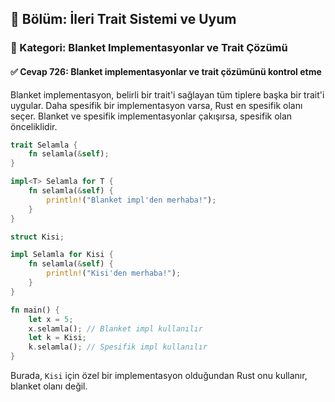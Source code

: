 ## 📘 Bölüm: İleri Trait Sistemi ve Uyum  
### 🔹 Kategori: Blanket Implementasyonlar ve Trait Çözümü  
#### ✅ Cevap 726: Blanket implementasyonlar ve trait çözümünü kontrol etme

Blanket implementasyon, belirli bir trait'i sağlayan tüm tiplere başka bir trait'i uygular. Daha spesifik bir implementasyon varsa, Rust en spesifik olanı seçer. Blanket ve spesifik implementasyonlar çakışırsa, spesifik olan önceliklidir.

```rust
trait Selamla {
    fn selamla(&self);
}

impl<T> Selamla for T {
    fn selamla(&self) {
        println!("Blanket impl'den merhaba!");
    }
}

struct Kisi;

impl Selamla for Kisi {
    fn selamla(&self) {
        println!("Kisi'den merhaba!");
    }
}

fn main() {
    let x = 5;
    x.selamla(); // Blanket impl kullanılır
    let k = Kisi;
    k.selamla(); // Spesifik impl kullanılır
}
```

Burada, `Kisi` için özel bir implementasyon olduğundan Rust onu kullanır, blanket olanı değil.
